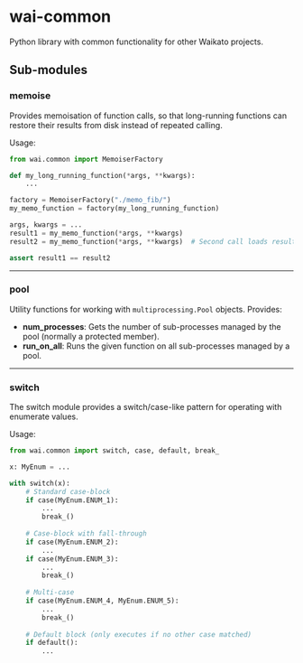 # wai-common
Python library with common functionality for other Waikato projects.

## Sub-modules

### memoise
Provides memoisation of function calls, so that long-running functions can restore
their results from disk instead of repeated calling.

Usage:
```python
from wai.common import MemoiserFactory

def my_long_running_function(*args, **kwargs):
    ...

factory = MemoiserFactory("./memo_fib/")
my_memo_function = factory(my_long_running_function)

args, kwargs = ...
result1 = my_memo_function(*args, **kwargs)
result2 = my_memo_function(*args, **kwargs)  # Second call loads result from disk

assert result1 == result2

```
---
### pool
Utility functions for working with `multiprocessing.Pool` objects. Provides:
* **num_processes**: Gets the number of sub-processes managed by the pool (normally
                     a protected member).
* **run_on_all**: Runs the given function on all sub-processes managed by a pool.

---
### switch
The switch module provides a switch/case-like pattern for operating with enumerate
values.

Usage:
```python
from wai.common import switch, case, default, break_

x: MyEnum = ...

with switch(x):
    # Standard case-block
    if case(MyEnum.ENUM_1):
        ...
        break_()
        
    # Case-block with fall-through
    if case(MyEnum.ENUM_2):
        ...
    if case(MyEnum.ENUM_3):
        ...
        break_()
        
    # Multi-case
    if case(MyEnum.ENUM_4, MyEnum.ENUM_5):
        ...
        break_()
        
    # Default block (only executes if no other case matched)
    if default():
        ...
```

